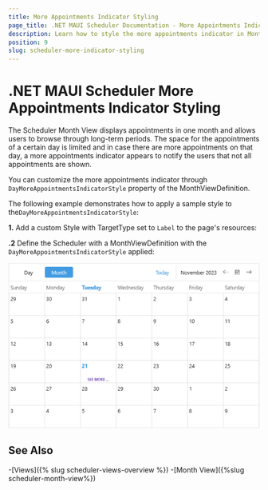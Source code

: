 ```yaml
---
title: More Appointments Indicator Styling
page_title: .NET MAUI Scheduler Documentation - More Appointments Indicator Styling
description: Learn how to style the more appointments indicator in Month view of the Telerik .NET MAUI Scheduler control.
position: 9
slug: scheduler-more-indicator-styling
---
```


# .NET MAUI Scheduler More Appointments Indicator Styling

The Scheduler Month View displays appointments in one month and allows users to browse through long-term periods. The space for the appointments of a certain day is limited and in case there are more appointments on that day, a more appointments indicator appears to notify the users that not all appointments are shown.

You can customize the more appointments indicator through `DayMoreAppointmentsIndicatorStyle` property of the MonthViewDefinition.  

The following example demonstrates how to apply a sample style to the`DayMoreAppointmentsIndicatorStyle`:

**1.** Add a custom Style with TargetType set to `Label` to the page's resources:

<snippet id='scheduler-moreindicator-style'/>

**.2** Define the Scheduler with a MonthViewDefinition with the `DayMoreAppointmentsIndicatorStyle` applied:

<snippet id='scheduler-moreindicatorstyling-definition'/>

![.NET MAUI Scheduler More Appointments Indicator Styling](images/scheduler-moreindicator-styling.png)

## See Also

-[Views]({% slug scheduler-views-overview %})
-[Month View]({%slug scheduler-month-view%})

